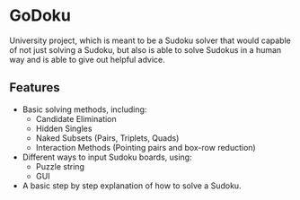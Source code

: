 # GoDoku
University project, which is meant to be a Sudoku solver that would capable of not just solving a Sudoku, but also is able to solve Sudokus in a human way
and is able to give out helpful advice. 


## Features
- Basic solving methods, including:
	- Candidate Elimination
	- Hidden Singles
	- Naked Subsets (Pairs, Triplets, Quads)
	- Interaction Methods (Pointing pairs and box-row reduction)
- Different ways to input Sudoku boards, using:
	- Puzzle string
	- GUI
- A basic step by step explanation of how to solve a Sudoku.